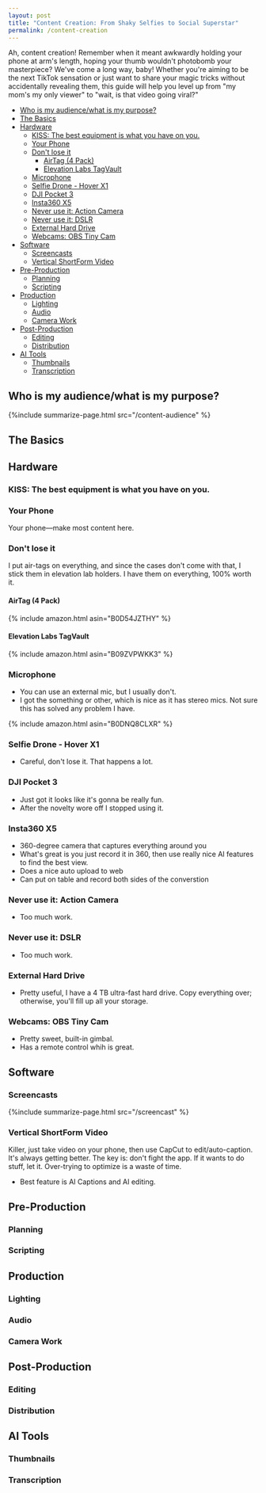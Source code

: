 ```yaml
---
layout: post
title: "Content Creation: From Shaky Selfies to Social Superstar"
permalink: /content-creation
---
```


Ah, content creation! Remember when it meant awkwardly holding your phone at arm's length, hoping your thumb wouldn't photobomb your masterpiece? We've come a long way, baby! Whether you're aiming to be the next TikTok sensation or just want to share your magic tricks without accidentally revealing them, this guide will help you level up from "my mom's my only viewer" to "wait, is that video going viral?"

<!-- prettier-ignore-start -->
<!-- vim-markdown-toc-start -->

- [Who is my audience/what is my purpose?](#who-is-my-audiencewhat-is-my-purpose)
- [The Basics](#the-basics)
- [Hardware](#hardware)
  - [KISS: The best equipment is what you have on you.](#kiss-the-best-equipment-is-what-you-have-on-you)
  - [Your Phone](#your-phone)
  - [Don't lose it](#dont-lose-it)
    - [AirTag (4 Pack)](#airtag-4-pack)
    - [Elevation Labs TagVault](#elevation-labs-tagvault)
  - [Microphone](#microphone)
  - [Selfie Drone - Hover X1](#selfie-drone---hover-x1)
  - [DJI Pocket 3](#dji-pocket-3)
  - [Insta360 X5](#insta360-x5)
  - [Never use it: Action Camera](#never-use-it-action-camera)
  - [Never use it: DSLR](#never-use-it-dslr)
  - [External Hard Drive](#external-hard-drive)
  - [Webcams: OBS Tiny Cam](#webcams-obs-tiny-cam)
- [Software](#software)
  - [Screencasts](#screencasts)
  - [Vertical ShortForm Video](#vertical-shortform-video)
- [Pre-Production](#pre-production)
  - [Planning](#planning)
  - [Scripting](#scripting)
- [Production](#production)
  - [Lighting](#lighting)
  - [Audio](#audio)
  - [Camera Work](#camera-work)
- [Post-Production](#post-production)
  - [Editing](#editing)
  - [Distribution](#distribution)
- [AI Tools](#ai-tools)
  - [Thumbnails](#thumbnails)
  - [Transcription](#transcription)

<!-- vim-markdown-toc-end -->
<!-- prettier-ignore-end -->

## Who is my audience/what is my purpose?

{%include summarize-page.html src="/content-audience" %}

## The Basics

## Hardware

### KISS: The best equipment is what you have on you.

### Your Phone

Your phone—make most content here.

### Don't lose it

I put air-tags on everything, and since the cases don't come with that, I stick them in elevation lab holders. I have them on everything, 100% worth it.

#### AirTag (4 Pack)

{% include amazon.html asin="B0D54JZTHY" %}

#### Elevation Labs TagVault

{% include amazon.html asin="B09ZVPWKK3" %}

### Microphone

- You can use an external mic, but I usually don't.
- I got the something or other, which is nice as it has stereo mics. Not sure this has solved any problem I have.

{% include amazon.html asin="B0DNQ8CLXR" %}

### Selfie Drone - Hover X1

- Careful, don't lose it. That happens a lot.

### DJI Pocket 3

- Just got it looks like it's gonna be really fun.
- After the novelty wore off I stopped using it.

### Insta360 X5

- 360-degree camera that captures everything around you
- What's great is you just record it in 360, then use really nice AI features to find the best view.
- Does a nice auto upload to web
- Can put on table and record both sides of the converstion

### Never use it: Action Camera

- Too much work.

### Never use it: DSLR

- Too much work.

### External Hard Drive

- Pretty useful, I have a 4 TB ultra-fast hard drive. Copy everything over; otherwise, you'll fill up all your storage.

### Webcams: OBS Tiny Cam

- Pretty sweet, built-in gimbal.
- Has a remote control whih is great.

## Software

### Screencasts

{%include summarize-page.html src="/screencast" %}

### Vertical ShortForm Video

Killer, just take video on your phone, then use CapCut to edit/auto-caption. It's always getting better. The key is: don't fight the app. If it wants to do stuff, let it. Over-trying to optimize is a waste of time.

- Best feature is AI Captions and AI editing.

## Pre-Production

### Planning

### Scripting

## Production

### Lighting

### Audio

### Camera Work

## Post-Production

### Editing

### Distribution

## AI Tools

### Thumbnails

### Transcription
